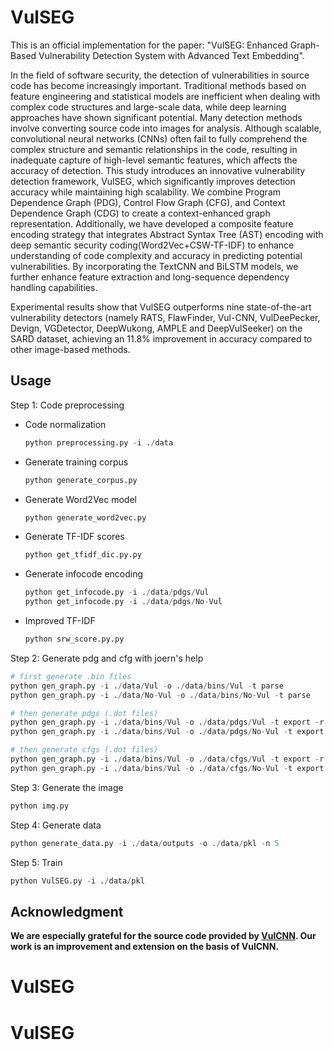 # VulSEG
This is an official implementation for the paper: "VulSEG: Enhanced Graph-Based Vulnerability Detection System with Advanced Text Embedding". 

In the field of software security, the detection of vulnerabilities in source code has become increasingly important. Traditional methods based on feature engineering and statistical models are inefficient when dealing with complex code structures and large-scale data, while deep learning approaches have shown significant potential. Many detection methods involve converting source code into images for analysis. Although scalable, convolutional neural networks (CNNs) often fail to fully comprehend the complex structure and semantic relationships in the code, resulting in inadequate capture of high-level semantic features, which affects the accuracy of detection. This study introduces an innovative vulnerability detection framework, VulSEG, which significantly improves detection accuracy while maintaining high scalability. We combine Program Dependence Graph (PDG), Control Flow Graph (CFG), and Context Dependence Graph (CDG) to create a context-enhanced graph representation. Additionally, we have developed a composite feature encoding strategy that integrates Abstract Syntax Tree (AST) encoding with deep semantic security coding(Word2Vec+CSW-TF-IDF) to enhance understanding of code complexity and accuracy in predicting potential vulnerabilities. By incorporating the TextCNN and BiLSTM models, we further enhance feature extraction and long-sequence dependency handling capabilities.

Experimental results show that VulSEG outperforms nine state-of-the-art vulnerability detectors (namely RATS, FlawFinder, Vul-CNN, VulDeePecker, Devign, VGDetector,  DeepWukong, AMPLE and DeepVulSeeker) on the SARD dataset, achieving an 11.8% improvement in accuracy compared to other image-based methods.

## Usage
Step 1: Code preprocessing

*   Code normalization

    ```python
    python preprocessing.py -i ./data
    ```
*   Generate training corpus

    ```python
    python generate_corpus.py
    ```
*   Generate Word2Vec model

    ```python
    python generate_word2vec.py
    ```
*   Generate TF-IDF scores

    ```python
    python get_tfidf_dic.py.py
    ```
*   Generate infocode encoding

    ```python
    python get_infocode.py -i ./data/pdgs/Vul
    python get_infocode.py -i ./data/pdgs/No-Vul
    ```
*   Improved TF-IDF

    ```python
    python srw_score.py.py
    ```

Step 2: Generate pdg and cfg with joern's help

```python
# first generate .bin files
python gen_graph.py -i ./data/Vul -o ./data/bins/Vul -t parse
python gen_graph.py -i ./data/No-Vul -o ./data/bins/No-Vul -t parse

# then generate pdgs (.dot files)
python gen_graph.py -i ./data/bins/Vul -o ./data/pdgs/Vul -t export -r pdg
python gen_graph.py -i ./data/bins/Vul -o ./data/pdgs/No-Vul -t export -r pdg

# then generate cfgs (.dot files)
python gen_graph.py -i ./data/bins/Vul -o ./data/cfgs/Vul -t export -r cfg
python gen_graph.py -i ./data/bins/Vul -o ./data/cfgs/No-Vul -t export -r cfg
```

Step 3: Generate the image

```python
python img.py
```

Step 4: Generate data

```python
python generate_data.py -i ./data/outputs -o ./data/pkl -n 5
```

Step 5: Train

```python
python VulSEG.py -i ./data/pkl
```
## Acknowledgment
**We are especially grateful for the source code provided by [VulCNN](https://github.com/CGCL-codes/VulCNN). Our work is an improvement and extension on the basis of VulCNN.**
# VulSEG
# VulSEG
